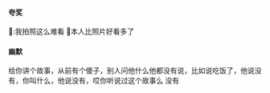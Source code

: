 #### 夸奖
👩:我拍照这么难看
👨本人比照片好看多了

#### 幽默
给你讲个故事，从前有个傻子，别人问他什么他都没有说，比如说吃饭了，他说没有，你叫什么，他说没有，哎你听说过这个故事么
没有
